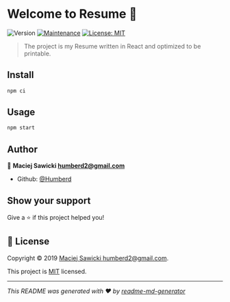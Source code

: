 # Welcome to Resume 👋
![Version](https://img.shields.io/badge/version-1.0.0-blue.svg?cacheSeconds=2592000)
[![Maintenance](https://img.shields.io/badge/Maintained%3F-yes-green.svg)](https://github.com/Humberd/cv2/graphs/commit-activity)
[![License: MIT](https://img.shields.io/badge/License-MIT-yellow.svg)](https://github.com/Humberd/cv2/blob/master/LICENSE)

> The project is my Resume written in React and optimized to be printable. 

## Install

```sh
npm ci
```

## Usage

```sh
npm start
```

## Author

👤 **Maciej Sawicki <humberd2@gmail.com>**

* Github: [@Humberd](https://github.com/Humberd)

## Show your support

Give a ⭐️ if this project helped you!


## 📝 License

Copyright © 2019 [Maciej Sawicki <humberd2@gmail.com>](https://github.com/Humberd).

This project is [MIT](https://github.com/Humberd/cv2/blob/master/LICENSE) licensed.

***
_This README was generated with ❤️ by [readme-md-generator](https://github.com/kefranabg/readme-md-generator)_
